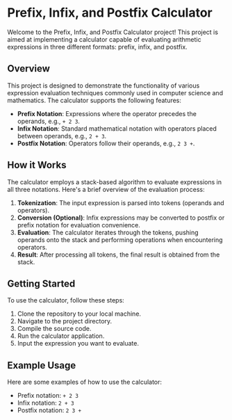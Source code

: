 # Prefix, Infix, and Postfix Calculator

Welcome to the Prefix, Infix, and Postfix Calculator project! This project is aimed at implementing a calculator capable of evaluating arithmetic expressions in three different formats: prefix, infix, and postfix.

## Overview

This project is designed to demonstrate the functionality of various expression evaluation techniques commonly used in computer science and mathematics. The calculator supports the following features:

- **Prefix Notation**: Expressions where the operator precedes the operands, e.g., `+ 2 3`.
- **Infix Notation**: Standard mathematical notation with operators placed between operands, e.g., `2 + 3`.
- **Postfix Notation**: Operators follow their operands, e.g., `2 3 +`.

## How it Works

The calculator employs a stack-based algorithm to evaluate expressions in all three notations. Here's a brief overview of the evaluation process:

1. **Tokenization**: The input expression is parsed into tokens (operands and operators).
2. **Conversion (Optional)**: Infix expressions may be converted to postfix or prefix notation for evaluation convenience.
3. **Evaluation**: The calculator iterates through the tokens, pushing operands onto the stack and performing operations when encountering operators.
4. **Result**: After processing all tokens, the final result is obtained from the stack.

## Getting Started

To use the calculator, follow these steps:

1. Clone the repository to your local machine.
2. Navigate to the project directory.
3. Compile the source code.
4. Run the calculator application.
5. Input the expression you want to evaluate.

## Example Usage

Here are some examples of how to use the calculator:

- Prefix notation: `+ 2 3`
- Infix notation: `2 + 3`
- Postfix notation: `2 3 +`
